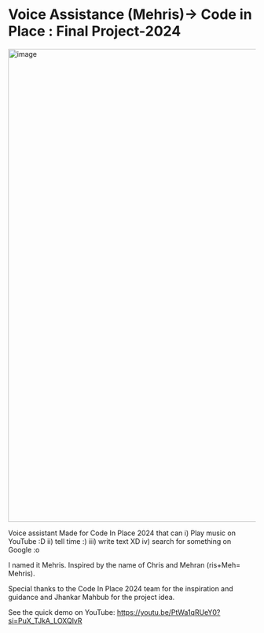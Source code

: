 # Voice Assistance (Mehris)-> Code in Place : Final Project-2024
<img width="960" alt="image" src="https://github.com/shakhawathossain07/Voice-Assistance-Code-in-Place-Final-Project-/assets/109748582/779e5ea1-ac33-427d-9295-4cfe8a621975">

Voice assistant Made for Code In Place 2024 that can 
i) Play music on YouTube :D
ii) tell time :)
iii) write text XD 
iv) search for something on Google :o

I named it Mehris. Inspired by the name of Chris and Mehran (ris+Meh= Mehris).

Special thanks to the Code In Place 2024 team for the inspiration and guidance and Jhankar Mahbub for the project idea.

See the quick demo on YouTube: https://youtu.be/PtWa1qRUeY0?si=PuX_TJkA_LOXQlvR
